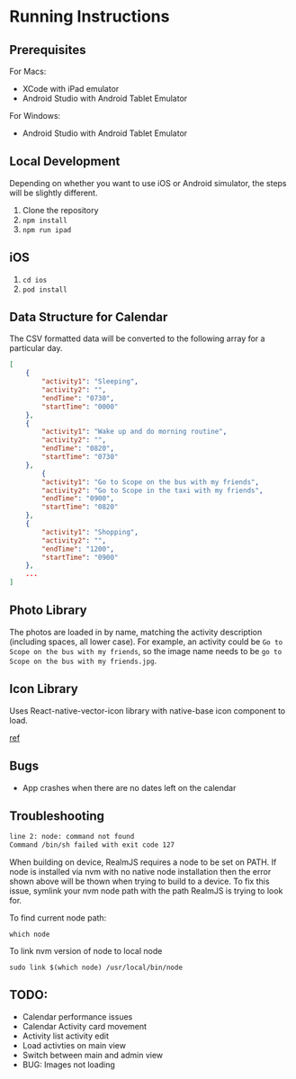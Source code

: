 # Running Instructions

## Prerequisites

For Macs:

- XCode with iPad emulator
- Android Studio with Android Tablet Emulator

For Windows:

- Android Studio with Android Tablet Emulator

## Local Development

Depending on whether you want to use iOS or Android simulator, the steps will be slightly different.

1. Clone the repository
1. `npm install`
1. `npm run ipad`

## iOS

1. `cd ios`
1. `pod install`

## Data Structure for Calendar

The CSV formatted data will be converted to the following array for a particular day.

```json
[
    {
        "activity1": "Sleeping",
        "activity2": "",
        "endTime": "0730",
        "startTime": "0000"
    },
    {
        "activity1": "Wake up and do morning routine",
        "activity2": "",
        "endTime": "0820",
        "startTime": "0730"
    },
        {
        "activity1": "Go to Scope on the bus with my friends",
        "activity2": "Go to Scope in the taxi with my friends",
        "endTime": "0900",
        "startTime": "0820"
    },
    {
        "activity1": "Shopping",
        "activity2": "",
        "endTime": "1200",
        "startTime": "0900"
    },
    ...
]
```

## Photo Library

The photos are loaded in by name, matching the activity description (including spaces, all lower case). For example, an activity could be `Go to Scope on the bus with my friends`, so the image name needs to be `go to Scope on the bus with my friends.jpg`.

## Icon Library

Uses React-native-vector-icon library with native-base icon component to load.

[ref](https://oblador.github.io/react-native-vector-icons/)

## Bugs

- App crashes when there are no dates left on the calendar

## Troubleshooting

```txt
line 2: node: command not found
Command /bin/sh failed with exit code 127
```

When building on device, RealmJS requires a node to be set on PATH. If node is installed via nvm with no native node installation then the error shown above will be thown when trying to build to a device. To fix this issue, symlink your nvm node path with the path RealmJS is trying to look for.

To find current node path:

`which node`

To link nvm version of node to local node

`sudo link $(which node) /usr/local/bin/node`

## TODO:

- Calendar performance issues
- Calendar Activity card movement
- Activity list activity edit
- Load activties on main view
- Switch between main and admin view
- BUG: Images not loading
